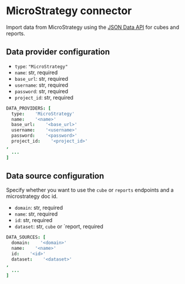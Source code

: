 # MicroStrategy connector

Import data from MicroStrategy using the [JSON Data API](http://bit.ly/2HCzf04) for cubes and
    reports.

## Data provider configuration

* `type`: `"MicroStrategy"`
* `name`: str, required
* `base_url`: str, required
* `username`: str, required
* `password`: str, required
* `project_id`: str, required

```coffee
DATA_PROVIDERS: [
  type:    'MicroStrategy'
  name:    '<name>'
  base_url:    '<base_url>'
  username:    '<username>'
  password:    '<password>'
  project_id:    '<project_id>'
,
  ...
]
```


## Data source configuration

Specify whether you want to use the `cube` or `reports` endpoints and a microstrategy doc id.

* `domain`: str, required
* `name`: str, required
* `id`: str, required
* `dataset`: str, `cube` or `report, required

```coffee
DATA_SOURCES: [
  domain:    '<domain>'
  name:    '<name>'
  id:    '<id>'
  dataset:    '<dataset>'
,
  ...
]
```